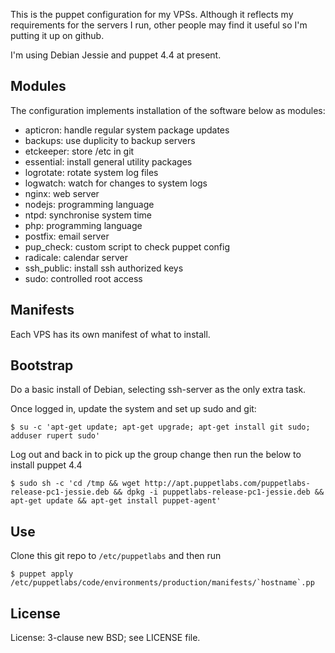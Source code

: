 This is the puppet configuration for my VPSs. Although it reflects my requirements for the servers I run, other people may find it useful so I'm putting it up on github.

I'm using Debian Jessie and puppet 4.4 at present.

## Modules

The configuration implements installation of the software below as modules:

* apticron: handle regular system package updates
* backups: use duplicity to backup servers
* etckeeper: store /etc in git
* essential: install general utility packages
* logrotate: rotate system log files
* logwatch: watch for changes to system logs
* nginx: web server
* nodejs: programming language
* ntpd: synchronise system time
* php: programming language
* postfix: email server
* pup_check: custom script to check puppet config
* radicale: calendar server
* ssh_public: install ssh authorized keys
* sudo: controlled root access

## Manifests

Each VPS has its own manifest of what to install.

## Bootstrap

Do a basic install of Debian, selecting ssh-server as the only extra task.

Once logged in, update the system and set up sudo and git:

```
$ su -c 'apt-get update; apt-get upgrade; apt-get install git sudo; adduser rupert sudo'
```

Log out and back in to pick up the group change then run the below to install puppet 4.4

```
$ sudo sh -c 'cd /tmp && wget http://apt.puppetlabs.com/puppetlabs-release-pc1-jessie.deb && dpkg -i puppetlabs-release-pc1-jessie.deb && apt-get update && apt-get install puppet-agent'
```

## Use

Clone this git repo to `/etc/puppetlabs` and then run

```
$ puppet apply /etc/puppetlabs/code/environments/production/manifests/`hostname`.pp
```

## License

License: 3-clause new BSD; see LICENSE file.
